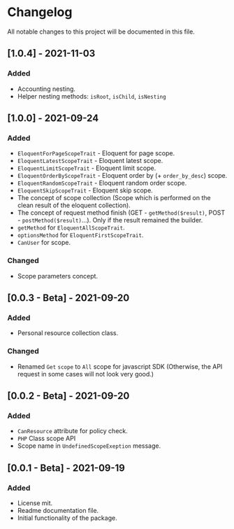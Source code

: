 # Changelog
All notable changes to this project will be documented in this file.

## [1.0.4] - 2021-11-03
### Added
- Accounting nesting.
- Helper nesting methods: `isRoot`, `isChild`, `isNesting`

## [1.0.0] - 2021-09-24
### Added
- `EloquentForPageScopeTrait` - Eloquent for page scope.
- `EloquentLatestScopeTrait` - Eloquent latest scope.
- `EloquentLimitScopeTrait` - Eloquent limit scope.
- `EloquentOrderByScopeTrait` - Eloquent order by (+ `order_by_desc`) scope.
- `EloquentRandomScopeTrait` - Eloquent random order scope.
- `EloquentSkipScopeTrait` - Eloquent skip scope.
- The concept of scope collection (Scope which is performed on the clean result of the eloquent collection).
- The concept of request method finish (GET - `getMethod($result)`, POST - `postMethod($result)`...). Only if the result remained the builder.
- `getMethod` for `EloquentAllScopeTrait`.
- `optionsMethod` for `EloquentFirstScopeTrait`.
- `CanUser` for scope.
### Changed
- Scope parameters concept.

## [0.0.3 - Beta] - 2021-09-20
### Added
- Personal resource collection class.
### Changed
- Renamed `Get` `scope` to `All` scope for javascript SDK (Otherwise, the API request in some cases will not look very good.)

## [0.0.2 - Beta] - 2021-09-20
### Added
- `CanResource` attribute for policy check.
- `PHP` Class scope API 
- Scope name in `UndefinedScopeExeption` message.

## [0.0.1 - Beta] - 2021-09-19
### Added
- License mit.
- Readme documentation file.
- Initial functionality of the package.
